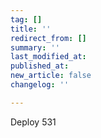 ```yaml
---
tag: []
title: ''
redirect_from: []
summary: ''
last_modified_at: 
published_at: 
new_article: false
changelog: ''

---
```

Deploy 531
